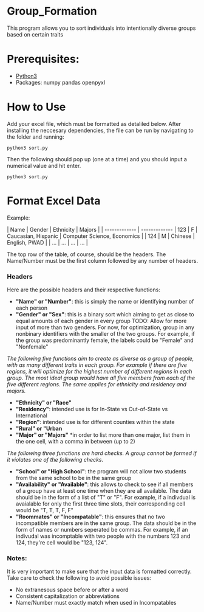 # Group_Formation
This program allows you to sort individuals into intentionally diverse groups based on certain traits

# Prerequisites:
- [Python3](https://www.python.org/downloads/)
- Packages:
    numpy
    pandas
    openpyxl



# How to Use

Add your excel file, which must be formatted as detaliled below.
After installing the neccesary dependencies, the file can be run by navigating to the folder and running:
```
python3 sort.py
```
Then the following should pop up (one at a time) and you should input a numerical value and hit enter.

```
python3 sort.py
```

# Format Excel Data

Example:

| Name  | Gender | Ethnicity | Majors |
| ------------- | -------------
| 123  | F | Caucasian, Hispanic | Computer Science, Economics |
| 124  | M | Chinese | English, PWAD |
| ... | ... | ... | ... |

The top row of the table, of course, should be the headers. The Name/Number must be the first column followed by any number of headers.

### Headers
Here are the possible headers and their respective functions:
- **"Name" or "Number"**: this is simply the name or identifying number of each person
- **"Gender" or "Sex"**: this is a binary sort which aiming to get as close to equal amounts of each gender in every group
    TODO: Allow for more input of more than two genders. For now, for optimization, group in any nonbinary identifiers with the smaller of the two groups. For example, if the group was predominantly female, the labels could be "Female" and "Nonfemale"

*The following five functions aim to create as diverse as a group of people, with as many different traits in each group. For example if there are five regions, it will optimize for the highest number of different regions in each group. The most ideal group would have all five members from each of the five different regions. The same applies for ethnicity and residency and majors.*
- **"Ethnicity" or "Race"**
- **"Residency"**: intended use is for In-State vs Out-of-State vs International
- **"Region"**: intended use is for different counties within the state
- **"Rural" or "Urban**
- **"Major" or "Majors"**
         *in order to list more than one major, list them in the one cell, with a comma in between (up to 2)

*The following three functions are hard checks. A group cannot be formed if it violates one of the following checks.*

- **"School" or "High School"**: the program will not allow two students from the same school to be in the same group
- **"Availability" or "Available"**: this allows to check to see if all members of a group have at least one time when they are all available. The data should be in the form of a list of "T" or "F". For example, if a indivdual is avaialable for only the first three time slots, their corresponding cell would be "T, T, T, F, F"
- **"Roommates" or "Incompatable"**: this ensures that no two incompatible members are in the same group. The data should be in the form of names or numbers seperated be commas. For example, if an indivudal was incomptable with two people with the numbers 123 and 124, they're cell would be "123, 124".

### Notes:
It is very important to make sure that the input data is formatted correctly. Take care to check the following to avoid possible issues:
- No extranesous space before or after a word
- Consistent capitalization or abbreviations
- Name/Number must exactly match when used in Incompatables

